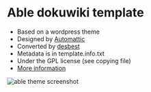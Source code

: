 # Able dokuwiki template

* Based on a wordpress theme
* Designed by [Automattic](https://wordpress.org/themes/able/)
* Converted by [desbest](http://desbest.com)
* Metadata is in template.info.txt
* Under the GPL license (see copying file)
* [More information](http://dokuwiki.org/template:able)

![able theme screenshot](https://i.imgur.com/8MdlutW.png)
